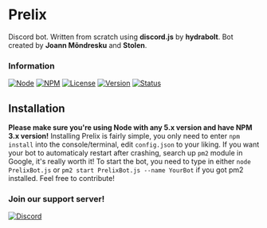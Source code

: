 # Prelix
Discord bot. Written from scratch using **discord.js** by **hydrabolt**. Bot created by **Joann Mõndresku** and **Stolen**.
### Information
[![Node](https://img.shields.io/badge/Node-5.x.x-green.svg)](http://nodejs.org)
[![NPM](https://img.shields.io/badge/NPM-3.x.x-blue.svg)](http://nodejs.org)
[![License](https://img.shields.io/badge/License-GPL--3.0-blue.svg)]()
[![Version](https://img.shields.io/badge/Version-1.0.0_alpha.1-yellow.svg)](https://github.com/SteamingMutt/WildBeast/releases)
[![Status](https://img.shields.io/badge/Status-Indev-yellow.svg)]()
## Installation
**Please make sure you're using Node with any 5.x version and have NPM 3.x version!**
Installing Prelix is fairly simple, you only need to enter `npm install` into the console/terminal, edit `config.json` to your liking.
If you want your bot to automaticaly restart after crashing, search up `pm2` module in Google, it's really worth it!
To start the bot, you need to type in either `node PrelixBot.js` or `pm2 start PrelixBot.js --name YourBot` if you got pm2 installed.
Feel free to contribute!

### Join our support server!
[![Discord](https://discordapp.com/api/servers/148473446236422144/widget.png?style=banner3)](https://discord.gg/0pPzG7d0M2hZsa7m)
